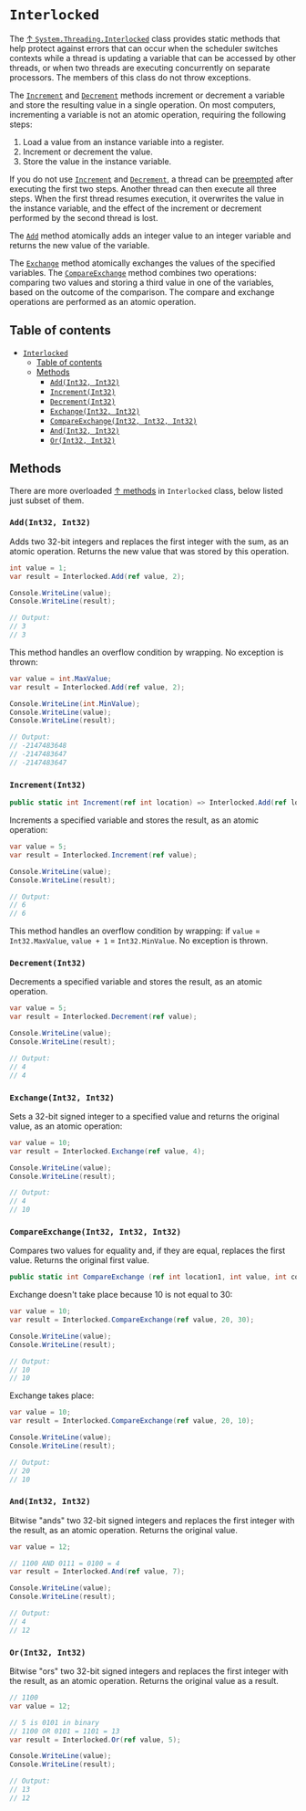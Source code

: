# `Interlocked`

The [↑ `System.Threading.Interlocked`](https://learn.microsoft.com/en-us/dotnet/api/system.threading.interlocked) class provides static methods that help protect against errors that can occur when the scheduler switches contexts while a thread is updating a variable that can be accessed by other threads, or when two threads are executing concurrently on separate processors. The members of this class do not throw exceptions.

The [`Increment`](#incrementint32) and [`Decrement`](#decrementint32) methods increment or decrement a variable and store the resulting value in a single operation. On most computers, incrementing a variable is not an atomic operation, requiring the following steps:

1. Load a value from an instance variable into a register.
2. Increment or decrement the value.
3. Store the value in the instance variable.

If you do not use [`Increment`](#incrementint32) and [`Decrement`](#decrementint32), a thread can be [preempted](/csharp/concurrency/thread.md) after executing the first two steps. Another thread can then execute all three steps. When the first thread resumes execution, it overwrites the value in the instance variable, and the effect of the increment or decrement performed by the second thread is lost.

The [`Add`](#addint32-int32) method atomically adds an integer value to an integer variable and returns the new value of the variable.

The [`Exchange`](#exchangeint32-int32) method atomically exchanges the values of the specified variables. The [`CompareExchange`](#compareexchangeint32-int32-int32) method combines two operations: comparing two values and storing a third value in one of the variables, based on the outcome of the comparison. The compare and exchange operations are performed as an atomic operation.

## Table of contents

- [`Interlocked`](#interlocked)
  - [Table of contents](#table-of-contents)
  - [Methods](#methods)
    - [`Add(Int32, Int32)`](#addint32-int32)
    - [`Increment(Int32)`](#incrementint32)
    - [`Decrement(Int32)`](#decrementint32)
    - [`Exchange(Int32, Int32)`](#exchangeint32-int32)
    - [`CompareExchange(Int32, Int32, Int32)`](#compareexchangeint32-int32-int32)
    - [`And(Int32, Int32)`](#andint32-int32)
    - [`Or(Int32, Int32)`](#orint32-int32)

## Methods

There are more overloaded [↑ methods](https://learn.microsoft.com/en-us/dotnet/api/system.threading.interlocked#methods) in `Interlocked` class, below listed just subset of them.

### `Add(Int32, Int32)`

Adds two 32-bit integers and replaces the first integer with the sum, as an atomic operation. Returns the new value that was stored by this operation.

```csharp
int value = 1;
var result = Interlocked.Add(ref value, 2);

Console.WriteLine(value);
Console.WriteLine(result);

// Output:
// 3
// 3
```

This method handles an overflow condition by wrapping. No exception is thrown:

```csharp
var value = int.MaxValue;
var result = Interlocked.Add(ref value, 2);

Console.WriteLine(int.MinValue);
Console.WriteLine(value);
Console.WriteLine(result);

// Output:
// -2147483648
// -2147483647
// -2147483647
```

### `Increment(Int32)`

```csharp
public static int Increment(ref int location) => Interlocked.Add(ref location, 1);
```

Increments a specified variable and stores the result, as an atomic operation:

```csharp
var value = 5;
var result = Interlocked.Increment(ref value);

Console.WriteLine(value);
Console.WriteLine(result);

// Output:
// 6
// 6
```

This method handles an overflow condition by wrapping: if `value` = `Int32.MaxValue`, `value + 1` = `Int32.MinValue`. No exception is thrown.

### `Decrement(Int32)`

Decrements a specified variable and stores the result, as an atomic operation.

```csharp
var value = 5;
var result = Interlocked.Decrement(ref value);

Console.WriteLine(value);
Console.WriteLine(result);

// Output:
// 4
// 4
```

### `Exchange(Int32, Int32)`

Sets a 32-bit signed integer to a specified value and returns the original value, as an atomic operation:

```csharp
var value = 10;
var result = Interlocked.Exchange(ref value, 4);

Console.WriteLine(value);
Console.WriteLine(result);

// Output:
// 4
// 10
```

### `CompareExchange(Int32, Int32, Int32)`

Compares two values for equality and, if they are equal, replaces the first value. Returns the original first value.

```csharp
public static int CompareExchange (ref int location1, int value, int comparand);
```

Exchange doesn't take place because 10 is not equal to 30:

```csharp
var value = 10;
var result = Interlocked.CompareExchange(ref value, 20, 30);

Console.WriteLine(value);
Console.WriteLine(result);

// Output:
// 10
// 10
```

Exchange takes place:

```csharp
var value = 10;
var result = Interlocked.CompareExchange(ref value, 20, 10);

Console.WriteLine(value);
Console.WriteLine(result);

// Output:
// 20
// 10
```

### `And(Int32, Int32)`

Bitwise "ands" two 32-bit signed integers and replaces the first integer with the result, as an atomic operation. Returns the original value.

```csharp
var value = 12;

// 1100 AND 0111 = 0100 = 4
var result = Interlocked.And(ref value, 7);

Console.WriteLine(value);
Console.WriteLine(result);

// Output:
// 4
// 12
```

### `Or(Int32, Int32)`

Bitwise "ors" two 32-bit signed integers and replaces the first integer with the result, as an atomic operation. Returns the original value as a result.

```csharp
// 1100
var value = 12;

// 5 is 0101 in binary
// 1100 OR 0101 = 1101 = 13
var result = Interlocked.Or(ref value, 5);

Console.WriteLine(value);
Console.WriteLine(result);

// Output:
// 13
// 12
```
